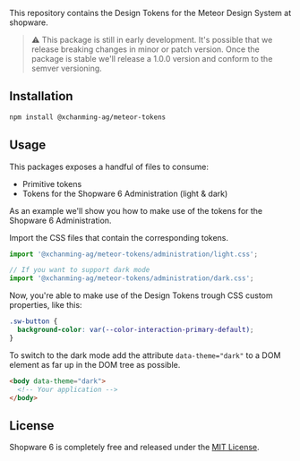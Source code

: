 This repository contains the Design Tokens for the Meteor Design System at shopware.

> ⚠️ This package is still in early development. It's possible that we release breaking
> changes in minor or patch version. Once the package is stable we'll release a 1.0.0
> version and conform to the semver versioning.

## Installation

```sh
npm install @xchanming-ag/meteor-tokens
```

## Usage

This packages exposes a handful of files to consume:

- Primitive tokens
- Tokens for the Shopware 6 Administration (light & dark)

As an example we'll show you how to make use of the tokens
for the Shopware 6 Administration.

Import the CSS files that contain the corresponding tokens.

```js
import '@xchanming-ag/meteor-tokens/administration/light.css';

// If you want to support dark mode
import '@xchanming-ag/meteor-tokens/administration/dark.css';
```

Now, you're able to make use of the Design Tokens trough
CSS custom properties, like this:

```css
.sw-button {
  background-color: var(--color-interaction-primary-default);
}
```

To switch to the dark mode add the attribute `data-theme="dark"` to
a DOM element as far up in the DOM tree as possible.

```html
<body data-theme="dark">
  <!-- Your application -->
</body>
```

## License

Shopware 6 is completely free and released under the [MIT License](./LICENSE.md).
